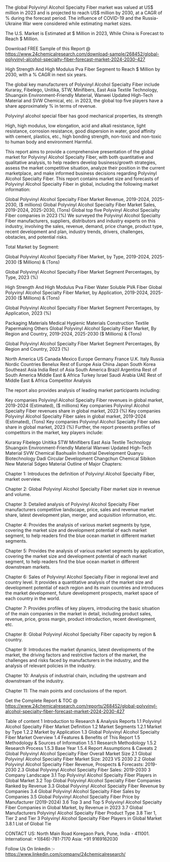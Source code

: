 The global Polyvinyl Alcohol Specialty Fiber market was valued at US$ million in 2023 and is projected to reach US$ million by 2030, at a CAGR of % during the forecast period. The influence of COVID-19 and the Russia-Ukraine War were considered while estimating market sizes.

The U.S. Market is Estimated at $ Million in 2023, While China is Forecast to Reach $ Million.

Download FREE Sample of this Report @ https://www.24chemicalresearch.com/download-sample/268452/global-polyvinyl-alcohol-specialty-fiber-forecast-market-2024-2030-427

High Strength And High Modulus Pva Fiber Segment to Reach $ Million by 2030, with a % CAGR in next six years.

The global key manufacturers of Polyvinyl Alcohol Specialty Fiber include Kuraray, Fibelego, Unitika, STW, Minifibers, East Asia Textile Technology, Shuangxin Environment-Friendly Material, Wanwei Updated High-Tech Material and SVW Chemical, etc. in 2023, the global top five players have a share approximately % in terms of revenue.

Polyvinyl alcohol special fiber has good mechanical properties, its strength

High, high modulus, low elongation, acid and alkali resistance, light resistance, corrosion resistance, good dispersion in water, good affinity with cement, plastics, etc., high bonding strength, non-toxic and non-toxic to human body and environment Harmful.

This report aims to provide a comprehensive presentation of the global market for Polyvinyl Alcohol Specialty Fiber, with both quantitative and qualitative analysis, to help readers develop business/growth strategies, assess the market competitive situation, analyze their position in the current marketplace, and make informed business decisions regarding Polyvinyl Alcohol Specialty Fiber. This report contains market size and forecasts of Polyvinyl Alcohol Specialty Fiber in global, including the following market information:

Global Polyvinyl Alcohol Specialty Fiber Market Revenue, 2019-2024, 2025-2030, ($ millions)
Global Polyvinyl Alcohol Specialty Fiber Market Sales, 2019-2024, 2025-2030, (Tons)
Global top five Polyvinyl Alcohol Specialty Fiber companies in 2023 (%)
We surveyed the Polyvinyl Alcohol Specialty Fiber manufacturers, suppliers, distributors and industry experts on this industry, involving the sales, revenue, demand, price change, product type, recent development and plan, industry trends, drivers, challenges, obstacles, and potential risks.

Total Market by Segment:

Global Polyvinyl Alcohol Specialty Fiber Market, by Type, 2019-2024, 2025-2030 ($ Millions) & (Tons)

Global Polyvinyl Alcohol Specialty Fiber Market Segment Percentages, by Type, 2023 (%)

High Strength And High Modulus Pva Fiber
Water Soluble PVA Fiber
Global Polyvinyl Alcohol Specialty Fiber Market, by Application, 2019-2024, 2025-2030 ($ Millions) & (Tons)

Global Polyvinyl Alcohol Specialty Fiber Market Segment Percentages, by Application, 2023 (%)

Packaging Materials
Medical Hygienic Materials
Construction
Textile
Papermaking
Others
Global Polyvinyl Alcohol Specialty Fiber Market, By Region and Country, 2019-2024, 2025-2030 ($ Millions) & (Tons)

Global Polyvinyl Alcohol Specialty Fiber Market Segment Percentages, By Region and Country, 2023 (%)

North America
US
Canada
Mexico
Europe
Germany
France
U.K.
Italy
Russia
Nordic Countries
Benelux
Rest of Europe
Asia
China
Japan
South Korea
Southeast Asia
India
Rest of Asia
South America
Brazil
Argentina
Rest of South America
Middle East & Africa
Turkey
Israel
Saudi Arabia
UAE
Rest of Middle East & Africa
Competitor Analysis

The report also provides analysis of leading market participants including:

Key companies Polyvinyl Alcohol Specialty Fiber revenues in global market, 2019-2024 (Estimated), ($ millions)
Key companies Polyvinyl Alcohol Specialty Fiber revenues share in global market, 2023 (%)
Key companies Polyvinyl Alcohol Specialty Fiber sales in global market, 2019-2024 (Estimated), (Tons)
Key companies Polyvinyl Alcohol Specialty Fiber sales share in global market, 2023 (%)
Further, the report presents profiles of competitors in the market, key players include:

Kuraray
Fibelego
Unitika
STW
Minifibers
East Asia Textile Technology
Shuangxin Environment-Friendly Material
Wanwei Updated High-Tech Material
SVW Chemical
Baohualin Industrial Development
Quanyu Biotechnology
Dadi Circular Development
Changchun Chemical
Sibikon New Material
Sdgeo Material
Outline of Major Chapters:

Chapter 1: Introduces the definition of Polyvinyl Alcohol Specialty Fiber, market overview.

Chapter 2: Global Polyvinyl Alcohol Specialty Fiber market size in revenue and volume.

Chapter 3: Detailed analysis of Polyvinyl Alcohol Specialty Fiber manufacturers competitive landscape, price, sales and revenue market share, latest development plan, merger, and acquisition information, etc.

Chapter 4: Provides the analysis of various market segments by type, covering the market size and development potential of each market segment, to help readers find the blue ocean market in different market segments.

Chapter 5: Provides the analysis of various market segments by application, covering the market size and development potential of each market segment, to help readers find the blue ocean market in different downstream markets.

Chapter 6: Sales of Polyvinyl Alcohol Specialty Fiber in regional level and country level. It provides a quantitative analysis of the market size and development potential of each region and its main countries and introduces the market development, future development prospects, market space of each country in the world.

Chapter 7: Provides profiles of key players, introducing the basic situation of the main companies in the market in detail, including product sales, revenue, price, gross margin, product introduction, recent development, etc.

Chapter 8: Global Polyvinyl Alcohol Specialty Fiber capacity by region & country.

Chapter 9: Introduces the market dynamics, latest developments of the market, the driving factors and restrictive factors of the market, the challenges and risks faced by manufacturers in the industry, and the analysis of relevant policies in the industry.

Chapter 10: Analysis of industrial chain, including the upstream and downstream of the industry.

Chapter 11: The main points and conclusions of the report.

Get the Complete Report & TOC @ https://www.24chemicalresearch.com/reports/268452/global-polyvinyl-alcohol-specialty-fiber-forecast-market-2024-2030-427

Table of content
1 Introduction to Research & Analysis Reports
1.1 Polyvinyl Alcohol Specialty Fiber Market Definition
1.2 Market Segments
1.2.1 Market by Type
1.2.2 Market by Application
1.3 Global Polyvinyl Alcohol Specialty Fiber Market Overview
1.4 Features & Benefits of This Report
1.5 Methodology & Sources of Information
1.5.1 Research Methodology
1.5.2 Research Process
1.5.3 Base Year
1.5.4 Report Assumptions & Caveats
2 Global Polyvinyl Alcohol Specialty Fiber Overall Market Size
2.1 Global Polyvinyl Alcohol Specialty Fiber Market Size: 2023 VS 2030
2.2 Global Polyvinyl Alcohol Specialty Fiber Revenue, Prospects & Forecasts: 2019-2030
2.3 Global Polyvinyl Alcohol Specialty Fiber Sales: 2019-2030
3 Company Landscape
3.1 Top Polyvinyl Alcohol Specialty Fiber Players in Global Market
3.2 Top Global Polyvinyl Alcohol Specialty Fiber Companies Ranked by Revenue
3.3 Global Polyvinyl Alcohol Specialty Fiber Revenue by Companies
3.4 Global Polyvinyl Alcohol Specialty Fiber Sales by Companies
3.5 Global Polyvinyl Alcohol Specialty Fiber Price by Manufacturer (2019-2024)
3.6 Top 3 and Top 5 Polyvinyl Alcohol Specialty Fiber Companies in Global Market, by Revenue in 2023
3.7 Global Manufacturers Polyvinyl Alcohol Specialty Fiber Product Type
3.8 Tier 1, Tier 2 and Tier 3 Polyvinyl Alcohol Specialty Fiber Players in Global Market
3.8.1 List of Global Tie

CONTACT US:
North Main Road Koregaon Park, Pune, India - 411001.
International: +1(646)-781-7170
Asia: +91 9169162030

Follow Us On linkedin :- https://www.linkedin.com/company/24chemicalresearch/
